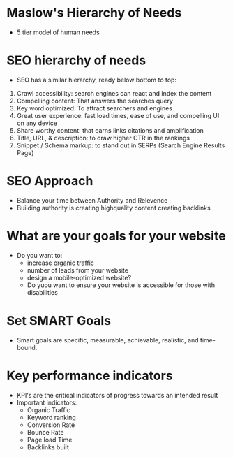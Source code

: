 # Maslow's Hierarchy of Needs
- 5 tier model of human needs

# SEO hierarchy of needs
- SEO has a similar hierarchy, ready below bottom to top:

1. Crawl accessibility: search engines can react and index the content
2. Compelling content: That answers the searches query
3. Key word optimized: To attract searchers and engines
4. Great user experience: fast load times, ease of use, and compelling UI on any device
5. Share worthy content: that earns links citations and amplification
6. Title, URL, & description: to draw higher CTR in the rankings
7. Snippet / Schema markup: to stand out in SERPs (Search Engine Results Page)

# SEO Approach
- Balance your time between Authority and Relevence
- Building authority is creating highquality content creating backlinks

# What are your goals for your website
- Do you want to:
    - increase organic traffic
    - number of leads from your website
    - design a mobile-optimized website?
    - Do yuou want to ensure your website is accessible for those with disabilities 

# Set SMART Goals
- Smart goals are specific, measurable, achievable, realistic, and time-bound.

# Key performance indicators
- KPI's are the critical indicators of progress towards an intended result
- Important indicators:
    - Organic Traffic
    - Keyword ranking
    - Conversion Rate
    - Bounce Rate
    - Page load Time
    - Backlinks built



